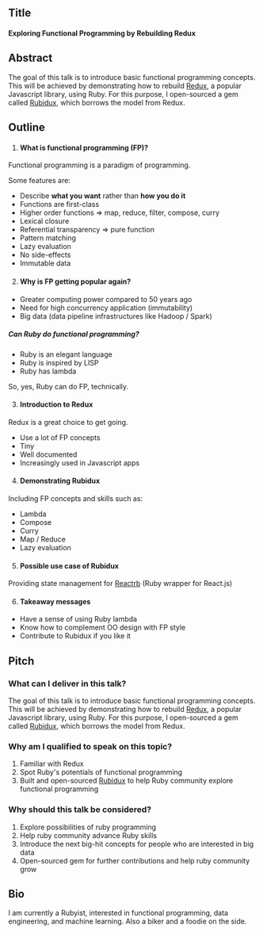 ## Title 
#### Exploring Functional Programming by Rebuilding Redux

## Abstract

The goal of this talk is to introduce basic functional programming concepts. This will be achieved by demonstrating how to rebuild [Redux](https://github.com/reactjs/redux), a popular Javascript library, using Ruby. For this purpose, I open-sourced a gem called [Rubidux](https://github.com/davidjuin0519/rubidux), which borrows the model from Redux.

## Outline

1. #### What is functional programming (FP)?

  Functional programming is a paradigm of programming.

  Some features are:
  - Describe **what you want** rather than **how you do it**
  - Functions are first-class
  - Higher order functions => map, reduce, filter, compose, curry
  - Lexical closure
  - Referential transparency => pure function
  - Pattern matching
  - Lazy evaluation
  - No side-effects
  - Immutable data

2. #### Why is FP getting popular again?

  - Greater computing power compared to 50 years ago
  - Need for high concurrency application (immutability)
  - Big data (data pipeline infrastructures like Hadoop / Spark)
  
  ##### Can Ruby do functional programming?

  - Ruby is an elegant language
  - Ruby is inspired by LISP
  - Ruby has lambda

  So, yes, Ruby can do FP, technically.

3. #### Introduction to Redux

  Redux is a great choice to get going.

  - Use a lot of FP concepts
  - Tiny
  - Well documented
  - Increasingly used in Javascript apps

4. #### Demonstrating Rubidux

  Including FP concepts and skills such as:
  - Lambda
  - Compose
  - Curry
  - Map / Reduce
  - Lazy evaluation

5. #### Possible use case of Rubidux

  Providing state management for [Reactrb](https://github.com/reactrb/reactrb) (Ruby wrapper for React.js)

6. #### Takeaway messages 

  - Have a sense of using Ruby lambda
  - Know how to complement OO design with FP style
  - Contribute to Rubidux if you like it

## Pitch
### What can I deliver in this talk?

The goal of this talk is to introduce basic functional programming concepts. This will be achieved by demonstrating how to rebuild [Redux](https://github.com/reactjs/redux), a popular Javascript library, using Ruby. For this purpose, I open-sourced a gem called [Rubidux](https://github.com/davidjuin0519/rubidux), which borrows the model from Redux.

### Why am I qualified to speak on this topic?

1. Familiar with Redux
2. Spot Ruby's potentials of functional programming
3. Built and open-sourced [Rubidux](https://github.com/davidjuin0519/rubidux) to help Ruby community explore functional programming

### Why should this talk be considered?

1. Explore possibilities of ruby programming
2. Help ruby community advance Ruby skills
3. Introduce the next big-hit concepts for people who are interested in big data
4. Open-sourced gem for further contributions and help ruby community grow

## Bio

I am currently a Rubyist, interested in functional programming, data engineering, and machine learning. Also a biker and a foodie on the side.
